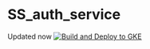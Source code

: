 # SS_auth_service
Updated now
[![Build and Deploy to GKE](https://github.com/SS-project-G18/SS_auth_service/actions/workflows/google.yml/badge.svg)](https://github.com/SS-project-G18/SS_auth_service/actions/workflows/google.yml)
